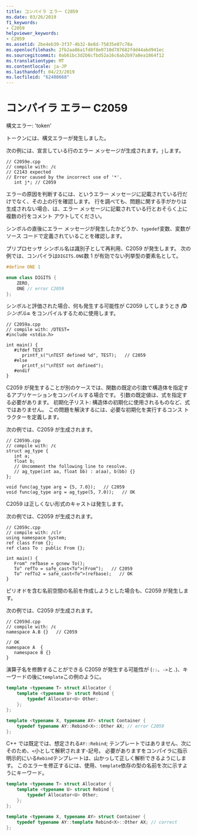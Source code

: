 ```yaml
---
title: コンパイラ エラー C2059
ms.date: 03/26/2019
f1_keywords:
- C2059
helpviewer_keywords:
- C2059
ms.assetid: 2be4eb39-3f37-4b32-8e8d-75835e07c78a
ms.openlocfilehash: 2fb2aa86a1fd8f8e0710d787682fdd44abd941ec
ms.sourcegitcommit: 0ab61bc3d2b6cfbd52a16c6ab2b97a8ea1864f12
ms.translationtype: MT
ms.contentlocale: ja-JP
ms.lasthandoff: 04/23/2019
ms.locfileid: "62408668"
---
```

# <a name="compiler-error-c2059"></a>コンパイラ エラー C2059

構文エラー: 'token'

トークンには、構文エラーが発生しました。

次の例には、宣言している行のエラー メッセージが生成されます。`j`します。

```
// C2059e.cpp
// compile with: /c
// C2143 expected
// Error caused by the incorrect use of '*'.
   int j*; // C2059
```

エラーの原因を判断するには、というエラー メッセージに記載されている行だけでなく、その上の行を確認します。 行を調べても、問題に関する手がかりは生成されない場合、は、エラー メッセージに記載されている行とおそらく上に複数の行をコメント アウトしてください。

シンボルの直後にエラー メッセージが発生したかどうか、`typedef`変数、変数がソース コードで定義されていることを確認します。

プリプロセッサ シンボル名は識別子として再利用、C2059 が発生します。 次の例では、コンパイラは`DIGITS.ONE`数 1 が有効でない列挙型の要素名として。

```cpp
#define ONE 1

enum class DIGITS {
    ZERO,
    ONE // error C2059
};
```

シンボルと評価された場合、何も発生する可能性が C2059 してしまうとき **/D**_シンボル_**=** をコンパイルするために使用します。

```
// C2059a.cpp
// compile with: /DTEST=
#include <stdio.h>

int main() {
   #ifdef TEST
      printf_s("\nTEST defined %d", TEST);   // C2059
   #else
      printf_s("\nTEST not defined");
   #endif
}
```

C2059 が発生することが別のケースでは、関数の既定の引数で構造体を指定するアプリケーションをコンパイルする場合です。 引数の既定値は、式を指定する必要があります。 初期化子リスト: 構造体の初期化に使用されるものなど、式ではありません。  この問題を解決するには、必要な初期化を実行するコンス トラクターを定義します。

次の例では、C2059 が生成されます。

```
// C2059b.cpp
// compile with: /c
struct ag_type {
   int a;
   float b;
   // Uncomment the following line to resolve.
   // ag_type(int aa, float bb) : a(aa), b(bb) {}
};

void func(ag_type arg = {5, 7.0});   // C2059
void func(ag_type arg = ag_type(5, 7.0));   // OK
```

C2059 は正しくない形式のキャストは発生します。

次の例では、C2059 が生成されます。

```
// C2059c.cpp
// compile with: /clr
using namespace System;
ref class From {};
ref class To : public From {};

int main() {
   From^ refbase = gcnew To();
   To^ refTo = safe_cast<To^>(From^);   // C2059
   To^ refTo2 = safe_cast<To^>(refbase);   // OK
}
```

ピリオドを含む名前空間の名前を作成しようとした場合も、C2059 が発生します。

次の例では、C2059 が生成されます。

```
// C2059d.cpp
// compile with: /c
namespace A.B {}   // C2059

// OK
namespace A  {
   namespace B {}
}
```

演算子名を修飾することができる C2059 が発生する可能性が (`::`、`->`と`.`)、キーワードの後に`template`この例のように。

```cpp
template <typename T> struct Allocator {
    template <typename U> struct Rebind {
        typedef Allocator<U> Other;
    };
};

template <typename X, typename AY> struct Container {
    typedef typename AY::Rebind<X>::Other AX; // error C2059
};
```

C++ では既定では、想定される`AY::Rebind`; テンプレートではありません、次にそのため、`<`小として解釈されます-記号。  必要がありますをコンパイラに指示明示的にいる`Rebind`テンプレートは、山かっして正しく解析できるようにします。 このエラーを修正するには、使用、`template`依存の型の名前を次に示すようにキーワード。

```cpp
template <typename T> struct Allocator {
    template <typename U> struct Rebind {
        typedef Allocator<U> Other;
    };
};

template <typename X, typename AY> struct Container {
    typedef typename AY::template Rebind<X>::Other AX; // correct
};
```
